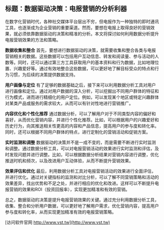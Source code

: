 ## **标题：数据驱动决策：电报营销的分析利器**

在数字化营销时代，各种社交媒体平台层出不穷，但电报作为一种独特的即时通讯工具，也逐渐成为企业营销的重要渠道。然而，要想在电报上取得良好的营销效果，就必须依靠数据驱动的决策和精准的分析。本文将探讨如何利用数据分析提升电报营销效果的方法和策略。

**数据收集和整合**
首先，要想进行数据驱动的决策，就需要收集和整合各类与电报营销相关的数据。这些数据可以包括用户互动信息、转发和阅读量、参与活动的人数等。同时，还可以通过第三方工具获取用户的基本资料和行为数据，比如地理位置、兴趣爱好等。通过有效地整合这些数据，可以更好地了解目标受众的特点和行为习惯，为后续的决策提供数据支持。

**用户画像与定位**
有了足够的数据基础之后，接下来可以利用数据分析工具对用户进行画像和定位。通过对用户数据的深入分析，可以挖掘出不同用户群体的特征和行为模式，进而进行精细化的用户定位。例如，可以发现某个地区或特定兴趣群体对某类产品或服务的需求较大，从而可以有针对性地进行营销推广。

**内容优化和个性化推荐**
通过数据分析，可以了解用户对于不同类型内容的偏好和喜好，从而优化营销内容，并进行个性化推荐。比如，可以根据用户的兴趣爱好和历史行为，向其推送相关性更高的内容和产品信息，提高用户的参与度和转化率。同时，还可以根据不同用户群体的特点，进行定制化的营销活动和促销方案。

**实时监测和调整**
数据驱动的决策并不是一成不变的，而是需要不断进行实时监测和调整。通过数据分析工具，可以对电报营销活动的效果进行实时监测和评估，及时发现问题并进行调整。比如，可以根据数据分析结果对营销内容进行调整，优化推送时机和频次，以及改进用户互动体验，从而不断提升营销效果。

**效果评估和优化**
最后，利用数据分析工具对电报营销活动的效果进行全面评估，并进行优化。通过对关键指标的监测和对比分析，可以了解不同营销策略和活动的效果差异，找出优势和不足之处，并进行相应的优化和改进。这样可以不断提升电报营销的效果和ROI（投资回报率），实现更加精准和有效的营销。

总之，数据驱动的决策是提升电报营销效果的关键。通过充分利用数据分析工具，收集、整合和分析用户数据，可以更好地了解用户需求，优化营销内容，提高用户参与度和转化率，从而实现更加精准有效的电报营销策略。


[访问软件官网 http://www.vst.tw](http://www.vst.tw)
